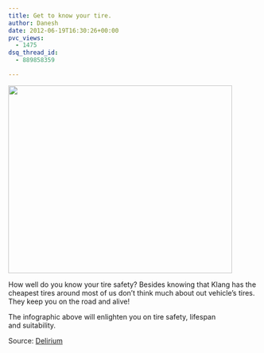 ```yaml
---
title: Get to know your tire.
author: Danesh
date: 2012-06-19T16:30:26+00:00
pvc_views:
  - 1475
dsq_thread_id:
  - 889858359

---
```

<a href="/posts/get-to-know-your-tire/534365_3761600191933_988549557_n/" rel="attachment wp-att-2530"><img loading="lazy" class="alignnone size-medium wp-image-2530" title="534365_3761600191933_988549557_n" src="/wp-content/uploads/2012/06/534365_3761600191933_988549557_n-450x377.jpg" alt="" width="450" height="377" srcset="/wp-content/uploads/2012/06/534365_3761600191933_988549557_n-450x377.jpg 450w, /wp-content/uploads/2012/06/534365_3761600191933_988549557_n.jpg 960w" sizes="(max-width: 450px) 100vw, 450px" /></a>

How well do you know your tire safety? Besides knowing that Klang has the cheapest tires around most of us don&#8217;t think much about out vehicle&#8217;s tires. They keep you on the road and alive!

The infographic above will enlighten you on tire safety, lifespan and suitability.

Source: [Delirium][1]

&nbsp;

 [1]: http://www.abinesh.com/delirium/posts/understanding-your-tyre/